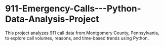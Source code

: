 # 911-Emergency-Calls---Python-Data-Analysis-Project
This project analyzes 911 call data from Montgomery County, Pennsylvania, to explore call volumes, reasons, and time-based trends using Python.
